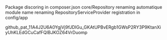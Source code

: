 Package discoring in composer.json
core/Repository renaming
automatique module name renaming
RepositoryServiceProvider registration in config/app


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